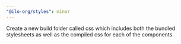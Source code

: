 ```yaml
---
"@ilo-org/styles": minor
---
```


Create a new build folder called css which includes both the bundled stylesheets as well as the compiled css for each of the components.
